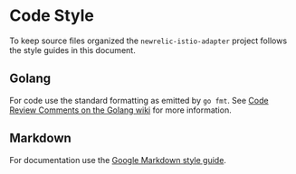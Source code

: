 # Code Style

To keep source files organized the `newrelic-istio-adapter` project follows the style guides in this document.

## Golang

For code use the standard formatting as emitted by `go fmt`. See [Code Review Comments on the Golang wiki](https://github.com/golang/go/wiki/CodeReviewComments) for more information.

## Markdown

For documentation use the [Google Markdown style guide](https://google.github.io/styleguide/docguide/style).
